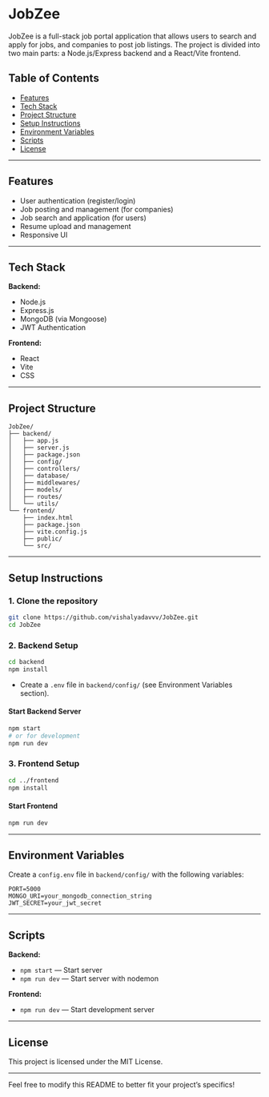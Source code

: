 # JobZee

JobZee is a full-stack job portal application that allows users to search and apply for jobs, and companies to post job listings. The project is divided into two main parts: a Node.js/Express backend and a React/Vite frontend.

## Table of Contents

- [Features](#features)
- [Tech Stack](#tech-stack)
- [Project Structure](#project-structure)
- [Setup Instructions](#setup-instructions)
- [Environment Variables](#environment-variables)
- [Scripts](#scripts)
- [License](#license)

---

## Features

- User authentication (register/login)
- Job posting and management (for companies)
- Job search and application (for users)
- Resume upload and management
- Responsive UI

---

## Tech Stack

**Backend:**
- Node.js
- Express.js
- MongoDB (via Mongoose)
- JWT Authentication

**Frontend:**
- React
- Vite
- CSS

---

## Project Structure

```
JobZee/
├── backend/
│   ├── app.js
│   ├── server.js
│   ├── package.json
│   ├── config/
│   ├── controllers/
│   ├── database/
│   ├── middlewares/
│   ├── models/
│   ├── routes/
│   └── utils/
└── frontend/
    ├── index.html
    ├── package.json
    ├── vite.config.js
    ├── public/
    └── src/
```

---

## Setup Instructions

### 1. Clone the repository

```sh
git clone https://github.com/vishalyadavvv/JobZee.git
cd JobZee
```

### 2. Backend Setup

```sh
cd backend
npm install
```

- Create a `.env` file in `backend/config/` (see Environment Variables section).

#### Start Backend Server

```sh
npm start
# or for development
npm run dev
```

### 3. Frontend Setup

```sh
cd ../frontend
npm install
```

#### Start Frontend

```sh
npm run dev
```

---

## Environment Variables

Create a `config.env` file in `backend/config/` with the following variables:

```
PORT=5000
MONGO_URI=your_mongodb_connection_string
JWT_SECRET=your_jwt_secret
```

---

## Scripts

**Backend:**
- `npm start` — Start server
- `npm run dev` — Start server with nodemon

**Frontend:**
- `npm run dev` — Start development server

---

## License

This project is licensed under the MIT License.

---

Feel free to modify this README to better fit your project’s specifics!
